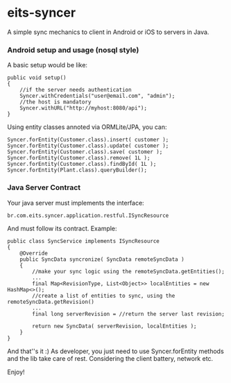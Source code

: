 # eits-syncer

A simple sync mechanics to client in Android or iOS to servers in Java.

### Android setup and usage (nosql style)
A basic setup would be like:

    public void setup()
    {
        //if the server needs authentication
        Syncer.withCredentials("user@email.com", "admin");
        //the host is mandatory
        Syncer.withURL("http://myhost:8080/api");
    }
    
Using entity classes annoted via ORMLite/JPA, you can:

    Syncer.forEntity(Customer.class).insert( customer );
    Syncer.forEntity(Customer.class).update( customer );
    Syncer.forEntity(Customer.class).save( customer );
    Syncer.forEntity(Customer.class).remove( 1L );
    Syncer.forEntity(Customer.class).findById( 1L );
    Syncer.forEntity(Plant.class).queryBuilder();
    
    
### Java Server Contract
Your java server must implements the interface:         

    br.com.eits.syncer.application.restful.ISyncResource
    
And must follow its contract. Example:

    public class SyncService implements ISyncResource
    {
    	@Override
    	public SyncData syncronize( SyncData remoteSyncData )
    	{
    	    //make your sync logic using the remoteSyncData.getEntities();
    	    ...
    	    final Map<RevisionType, List<Object>> localEntities = new HashMap<>();
    	    //create a list of entities to sync, using the remoteSyncData.getRevision()
    	    ...
    	    final long serverRevision = //return the server last revision;
    
    	    return new SyncData( serverRevision, localEntities );
    	}
    }
    
And that''s it :)
As developer, you just need to use Syncer.forEntity methods and the lib take care of rest. Considering the client battery, network etc.

Enjoy!
